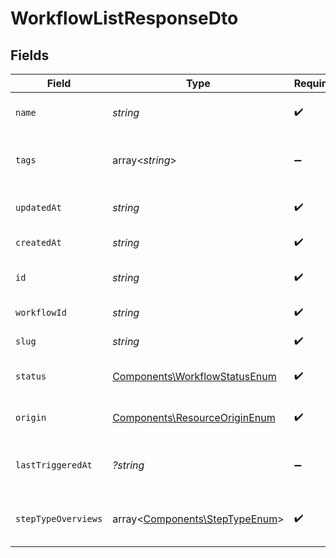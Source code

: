 # WorkflowListResponseDto


## Fields

| Field                                                                          | Type                                                                           | Required                                                                       | Description                                                                    |
| ------------------------------------------------------------------------------ | ------------------------------------------------------------------------------ | ------------------------------------------------------------------------------ | ------------------------------------------------------------------------------ |
| `name`                                                                         | *string*                                                                       | :heavy_check_mark:                                                             | Name of the workflow                                                           |
| `tags`                                                                         | array<*string*>                                                                | :heavy_minus_sign:                                                             | Tags associated with the workflow                                              |
| `updatedAt`                                                                    | *string*                                                                       | :heavy_check_mark:                                                             | Last updated timestamp                                                         |
| `createdAt`                                                                    | *string*                                                                       | :heavy_check_mark:                                                             | Creation timestamp                                                             |
| `id`                                                                           | *string*                                                                       | :heavy_check_mark:                                                             | Unique database identifier                                                     |
| `workflowId`                                                                   | *string*                                                                       | :heavy_check_mark:                                                             | Workflow identifier                                                            |
| `slug`                                                                         | *string*                                                                       | :heavy_check_mark:                                                             | Workflow slug                                                                  |
| `status`                                                                       | [Components\WorkflowStatusEnum](../../Models/Components/WorkflowStatusEnum.md) | :heavy_check_mark:                                                             | Status of the workflow                                                         |
| `origin`                                                                       | [Components\ResourceOriginEnum](../../Models/Components/ResourceOriginEnum.md) | :heavy_check_mark:                                                             | Origin of the workflow                                                         |
| `lastTriggeredAt`                                                              | *?string*                                                                      | :heavy_minus_sign:                                                             | Timestamp of the last workflow trigger                                         |
| `stepTypeOverviews`                                                            | array<[Components\StepTypeEnum](../../Models/Components/StepTypeEnum.md)>      | :heavy_check_mark:                                                             | Overview of step types in the workflow                                         |